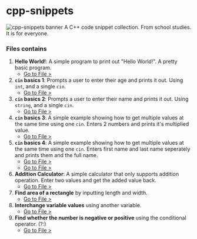 # cpp-snippets

<img src="https://i.ibb.co/cc34yzM/20210201-130537-0000.png" alt="cpp-snippets banner"></img>
A C++ code snippet collection. From school studies. It is for everyone.
### Files contains
1. **Hello World!**: A simple program to print out "Hello World!". A pretty basic program.
    * [Go to File >](https://github.com/dcdunkan/cpp-snippets/blob/main/001%20hello-world.cpp)
2. **`cin` basics 1**: Prompts a user to enter their age and prints it out. Using `int`, and a single `cin`.
    * [Go to File >](https://github.com/dcdunkan/cpp-snippets/blob/main/002%20cin%20basics%201.cpp)
3. **`cin` basics 2**: Prompts a user to enter their name and prints it out. Using `string`, and a single `cin`.
    * [Go to File >](https://github.com/dcdunkan/cpp-snippets/blob/main/002%20cin%20basics%202.cpp)
4. **`cin` basics 3**: A simple example showing how to get multiple values at the same time using one `cin`. Enters 2 numbers and prints it's multiplied value.
    * [Go to File >](https://github.com/dcdunkan/cpp-snippets/blob/main/002%20cin%20basics%203.cpp)
5. **`cin` basics 4**: A simple example showing how to get multiple values at the same time using one `cin`. Enters first name and last name seperately and prints them and the full name.
    * [Go to File >](https://github.com/dcdunkan/cpp-snippets/blob/main/002%20cin%20basics%203.cpp)
    * [Go to File >](https://github.com/dcdunkan/cpp-snippets/blob/main/002%20cin%20basics%204.cpp)
6. **Addition Calculator**: A simple calculator that only supports addition operation. Enter two values and get the added value back.
    * [Go to File >](https://github.com/dcdunkan/cpp-snippets/blob/main/002%20basic-calculator.cpp)
7. **Find area of a rectangle** by inputting length and width.
    * [Go to File >](https://github.com/dcdunkan/cpp-snippets/blob/main/003%20find-area-rectangle.cpp)
8. **Interchange variable values** using another variable.
    * [Go to File >](https://github.com/dcdunkan/cpp-snippets/blob/main/004%20interchange-values.cpp)
9. **Find whether the number is negative or positive** using the conditional operator. (?:)
    * [Go to File >](https://github.com/dcdunkan/cpp-snippets/blob/main/005%20conditional%20operator%20num%20-ve%20or%20%2Bve.cpp)
